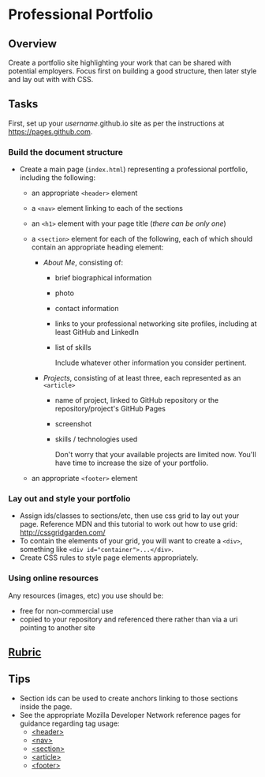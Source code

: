 # Professional Portfolio

## Overview

Create a portfolio site highlighting your work that can be shared with potential employers. Focus first on building a good structure, then later style and lay out with with CSS.

## Tasks

First, set up your *username*.github.io site as per the instructions at https://pages.github.com.

### Build the document structure

- Create a main page (`index.html`) representing a professional portfolio, including the following:

  - an appropriate `<header>` element
  - a `<nav>` element linking to each of the sections
  - an `<h1>` element with your page title (*there can be only one*)
  - a `<section>` element for each of the following, each of which should contain an appropriate heading element:
    - *About Me*, consisting of:
      - brief biographical information
      - photo
      - contact information
      - links to your professional networking site profiles, including at least GitHub and LinkedIn
      - list of skills

        Include whatever other information you consider pertinent.

    - *Projects*, consisting of at least three, each represented as an `<article>`
      - name of project, linked to GitHub repository or the repository/project's GitHub Pages
      - screenshot
      - skills / technologies used

        Don't worry that your available projects are limited now. You'll have time to increase the size of your portfolio.

  - an appropriate `<footer>` element

### Lay out and style your portfolio

- Assign ids/classes to sections/etc, then use css grid to lay out your page. Reference MDN and this tutorial to work out how to use grid: http://cssgridgarden.com/
- To contain the elements of your grid, you will want to create a `<div>`, something like `<div id="container">...</div>`.
- Create CSS rules to style page elements appropriately.

### Using online resources

Any resources (images, etc) you use should be:
  - free for non-commercial use
  - copied to your repository and referenced there rather than via a uri pointing to another site

## [Rubric](rubric.md)


## Tips

- Section ids can be used to create anchors linking to those sections inside the page.
- See the appropriate Mozilla Developer Network reference pages for guidance regarding tag usage:
  - [&lt;header&gt;](https://developer.mozilla.org/en-US/docs/Web/HTML/Element/header)
  - [&lt;nav&gt;](https://developer.mozilla.org/en-US/docs/Web/HTML/Element/nav)
  - [&lt;section&gt;](https://developer.mozilla.org/en-US/docs/Web/HTML/Element/section)
  - [&lt;article&gt;](https://developer.mozilla.org/en-US/docs/Web/HTML/Element/article)
  - [&lt;footer&gt;](https://developer.mozilla.org/en-US/docs/Web/HTML/Element/footer)
